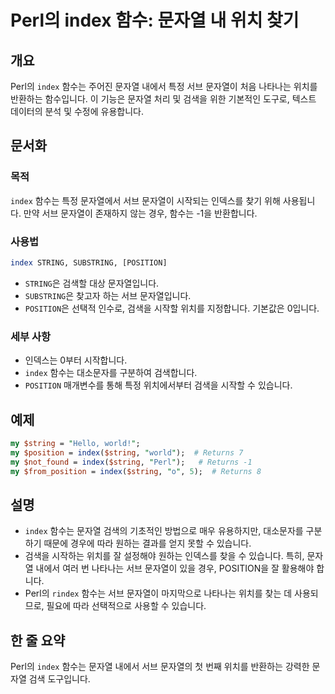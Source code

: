 <!--
Meta Description: # Perl의 index 함수: 문자열 내 위치 찾기 ## 개요 Perl의 `index` 함수는 주어진 문자열 내에서 특정 서브 문자열이 처음 나타나는 위치를 반환하는 함수입니다. 이 기능은 문자열 처리 및 검색을 위한 기본적인 도구로, 텍스트 데이터의 분석 및 수정에...
Meta Keywords: index, 문자열, 함수는, string, 문자열이
-->

# Perl의 index 함수: 문자열 내 위치 찾기

## 개요
Perl의 `index` 함수는 주어진 문자열 내에서 특정 서브 문자열이 처음 나타나는 위치를 반환하는 함수입니다. 이 기능은 문자열 처리 및 검색을 위한 기본적인 도구로, 텍스트 데이터의 분석 및 수정에 유용합니다.

## 문서화
### 목적
`index` 함수는 특정 문자열에서 서브 문자열이 시작되는 인덱스를 찾기 위해 사용됩니다. 만약 서브 문자열이 존재하지 않는 경우, 함수는 -1을 반환합니다.

### 사용법
```perl
index STRING, SUBSTRING, [POSITION]
```
- `STRING`은 검색할 대상 문자열입니다.
- `SUBSTRING`은 찾고자 하는 서브 문자열입니다.
- `POSITION`은 선택적 인수로, 검색을 시작할 위치를 지정합니다. 기본값은 0입니다.

### 세부 사항
- 인덱스는 0부터 시작합니다.
- `index` 함수는 대소문자를 구분하여 검색합니다.
- `POSITION` 매개변수를 통해 특정 위치에서부터 검색을 시작할 수 있습니다.

## 예제
```perl
my $string = "Hello, world!";
my $position = index($string, "world");  # Returns 7
my $not_found = index($string, "Perl");   # Returns -1
my $from_position = index($string, "o", 5);  # Returns 8
```

## 설명
- `index` 함수는 문자열 검색의 기초적인 방법으로 매우 유용하지만, 대소문자를 구분하기 때문에 경우에 따라 원하는 결과를 얻지 못할 수 있습니다.
- 검색을 시작하는 위치를 잘 설정해야 원하는 인덱스를 찾을 수 있습니다. 특히, 문자열 내에서 여러 번 나타나는 서브 문자열이 있을 경우, POSITION을 잘 활용해야 합니다.
- Perl의 `rindex` 함수는 서브 문자열이 마지막으로 나타나는 위치를 찾는 데 사용되므로, 필요에 따라 선택적으로 사용할 수 있습니다.

## 한 줄 요약
Perl의 `index` 함수는 문자열 내에서 서브 문자열의 첫 번째 위치를 반환하는 강력한 문자열 검색 도구입니다.